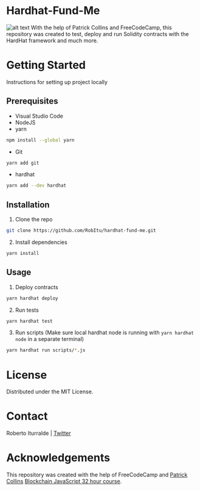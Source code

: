 # Hardhat-Fund-Me 
![alt text](https://hardhat.org/card.jpg)
With the help of Patrick Collins and FreeCodeCamp, this repository was created to test, deploy and run Solidity contracts with the HardHat framework and much more. 

# Getting Started
Instructions for setting up project locally

## Prerequisites 
- Visual Studio Code
- NodeJS
- yarn
```bash
npm install --global yarn
```
- Git
```bash
yarn add git
```
- hardhat
```bash
yarn add --dev hardhat
```

## Installation
1. Clone the repo
```bash
git clone https://github.com/RobItu/hardhat-fund-me.git
```
2. Install dependencies
```bash
yarn install
```
## Usage

1. Deploy contracts
```bash
yarn hardhat deploy
```
2. Run tests
```bash
yarn hardhat test
```
3. Run scripts (Make sure local hardhat node is running with `yarn hardhat node` in a separate terminal)
```bash
yarn hardhat run scripts/*.js
```

# License
Distributed under the MIT License.

# Contact

Roberto Iturralde | [Twitter](https://twitter.com/ancientveil)

# Acknowledgements
This repository was created with the help of FreeCodeCamp and [Patrick Collins](https://github.com/PatrickAlphaC) [Blockchain JavaScript 32 hour course](https://github.com/smartcontractkit/full-blockchain-solidity-course-js).

